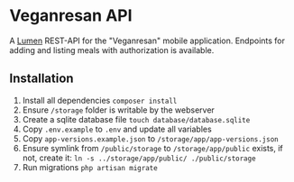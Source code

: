 # Veganresan API

A [Lumen](https://lumen.laravel.com/docs) REST-API for the "Veganresan" mobile application. Endpoints for adding and
listing meals with authorization is available.

## Installation
1. Install all dependencies `composer install`
2. Ensure `/storage` folder is writable by the webserver
3. Create a sqlite database file `touch database/database.sqlite`
4. Copy `.env.example` to `.env` and update all variables
5. Copy `app-versions.example.json` to `/storage/app/app-versions.json`
6. Ensure symlink from `/public/storage` to `/storage/app/public` exists, if not, create it: `ln -s ../storage/app/public/ ./public/storage`
7. Run migrations `php artisan migrate`
